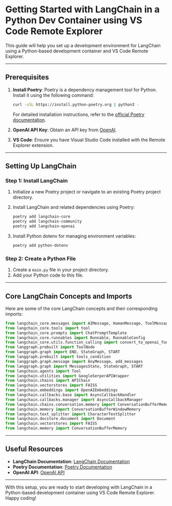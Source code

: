# Getting Started with LangChain in a Python Dev Container using VS Code Remote Explorer

This guide will help you set up a development environment for LangChain using a Python-based development container and VS Code Remote Explorer.

---

## Prerequisites

1. **Install Poetry**: Poetry is a dependency management tool for Python. Install it using the following command:

   ```bash
   curl -sSL https://install.python-poetry.org | python3 -
   ```

   For detailed installation instructions, refer to the [official Poetry documentation](https://python-poetry.org/docs/#installing-with-the-official-installer).

2. **OpenAI API Key**: Obtain an API key from [OpenAI](https://platform.openai.com/api-keys).

3. **VS Code**: Ensure you have Visual Studio Code installed with the Remote Explorer extension.

---

## Setting Up LangChain

### Step 1: Install LangChain

1. Initialize a new Poetry project or navigate to an existing Poetry project directory.
2. Install LangChain and related dependencies using Poetry:

   ```bash
   poetry add langchain-core
   poetry add langchain-community
   poetry add langchain-openai
   ```

3. Install Python dotenv for managing environment variables:

   ```bash
   poetry add python-dotenv
   ```

### Step 2: Create a Python File

1. Create a `main.py` file in your project directory.
2. Add your Python code to this file.

---

## Core LangChain Concepts and Imports

Here are some of the core LangChain concepts and their corresponding imports:

```python
from langchain_core.messages import AIMessage, HumanMessage, ToolMessage, BaseMessage
from langchain_core.tools import tool
from langchain_core.prompts import ChatPromptTemplate
from langchain_core.runnables import Runnable, RunnableConfig
from langchain_core.utils.function_calling import convert_to_openai_function
from langgraph.prebuilt import ToolNode
from langgraph.graph import END, StateGraph, START
from langgraph.prebuilt import tools_condition
from langgraph.graph.message import AnyMessage, add_messages
from langgraph.graph import MessagesState, StateGraph, START
from langchain.agents import Tool
from langchain.utilities import GoogleSerperAPIWrapper
from langchain.chains import APIChain
from langchain.vectorstores import FAISS
from langchain.embeddings import OpenAIEmbeddings
from langchain.callbacks.base import AsyncCallbackHandler
from langchain.callbacks.manager import AsyncCallbackManager
from langchain.chains.conversation.memory import ConversationBufferMemory
from langchain.memory import ConversationBufferWindowMemory
from langchain.text_splitter import CharacterTextSplitter
from langchain.docstore.document import Document
from langchain.vectorstores import FAISS
from langchain.memory import ConversationBufferMemory
```

---

## Useful Resources

- **LangChain Documentation**: [LangChain Documentation](https://python.langchain.com/v0.1/docs/get_started/installation/)
- **Poetry Documentation**: [Poetry Documentation](https://python-poetry.org/docs/)
- **OpenAI API**: [OpenAI API](https://platform.openai.com/api-keys)

---

With this setup, you are ready to start developing with LangChain in a Python-based development container using VS Code Remote Explorer. Happy coding!
